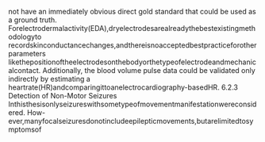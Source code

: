 not have an immediately obvious direct gold standard that could be used as a ground truth.
Forelectrodermalactivity(EDA),dryelectrodesarealreadythebestexistingmethodologyto
recordskinconductancechanges,andthereisnoacceptedbestpracticeforotherparameters
likethepositionoftheelectrodesonthebodyorthetypeofelectrodeandmechanicalcontact.
Additionally, the blood volume pulse data could be validated only indirectly by estimating a
heartrate(HR)andcomparingittoanelectrocardiography-basedHR.
6.2.3 Detection of Non-Motor Seizures
Inthisthesisonlyseizureswithsometypeofmovementmanifestationwereconsidered. How-
ever,manyfocalseizuresdonotincludeepilepticmovements,butarelimitedtosymptomsof